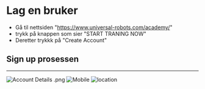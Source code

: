 # Lag en bruker

- Gå til nettsiden "https://www.universal-robots.com/academy/"
- trykk på knappen som sier "START TRANING NOW"
- Deretter trykkk på "Create Account"

## Sign up prosessen
----------------------------
![Account Details .png](https://github.com/robotikklinja/ur-robot/blob/master/tutorial/Account%20Details%20.png?raw=true)
![Mobile](https://github.com/robotikklinja/ur-robot/blob/master/tutorial/Mobile%20Instructions.png?raw=true)
![location](https://github.com/robotikklinja/ur-robot/blob/master/tutorial/Location.png?raw=true)
